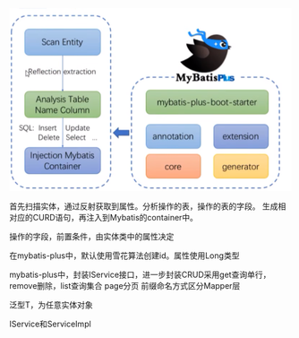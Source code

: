 ![image](../../images/Snipaste_2022-07-30_19-28-08.png)

首先扫描实体，通过反射获取到属性。分析操作的表，操作的表的字段。
生成相对应的CURD语句，再注入到Mybatis的container中。

操作的字段，前置条件，由实体类中的属性决定

在mybatis-plus中，默认使用雪花算法创建id。属性使用Long类型

mybatis-plus中，封装IService接口，进一步封装CRUD采用get查询单行，remove删除，list查询集合 page分页 前缀命名方式区分Mapper层

泛型T，为任意实体对象

IService和ServiceImpl

